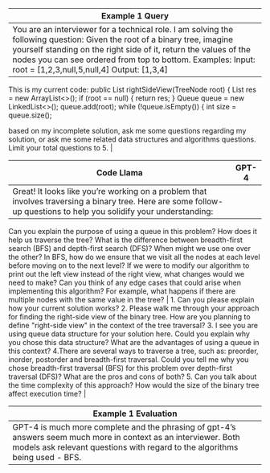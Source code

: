 | Example 1 Query |
|-----------------|
| You are an interviewer for a technical role. I am solving the following question: Given the root of a binary tree, imagine yourself standing on the right side of it, return the values of the nodes you can see ordered from top to bottom. Examples: Input: root = [1,2,3,null,5,null,4] Output: [1,3,4] 
This is my current code: public List<Integer> rightSideView(TreeNode root) { List<Integer> res = new ArrayList<>(); if (root == null) { return res; } Queue<TreeNode> queue = new LinkedList<>(); queue.add(root); while (!queue.isEmpty()) { int size = queue.size(); 

based on my incomplete solution, ask me some questions regarding my solution, or ask me some related data structures and algorithms questions. Limit your total questions to 5. 
           |

| Code Llama      | GPT-4          |
|-----------------|----------------|
| Great! It looks like you’re working on a problem that involves traversing a binary tree. Here are some follow-up questions to help you solidify your understanding:
Can you explain the purpose of using a queue in this problem? How does it help us traverse the tree?
What is the difference between breadth-first search (BFS) and depth-first search (DFS)? When might we use one over the other?
In BFS, how do we ensure that we visit all the nodes at each level before moving on to the next level?
If we were to modify our algorithm to print out the left view instead of the right view, what changes would we need to make?
Can you think of any edge cases that could arise when implementing this algorithm? For example, what happens if there are multiple nodes with the same value in the tree?
| 1. Can you please explain how your current solution works? 
2. Please walk me through your approach for finding the right-side view of the binary tree. How are you planning to define "right-side view" in the context of the tree traversal?
3. I see you are using queue data structure for your solution here. Could you explain why you chose this data structure? What are the advantages of using a queue in this context?
4.There are several ways to traverse a tree, such as: preorder, inorder, postorder and breadth-first traversal. Could you tell me why you chose breadth-first traversal (BFS) for this problem over depth-first traversal (DFS)? What are the pros and cons of both?
5. Can you talk about the time complexity of this approach? How would the size of the binary tree affect execution time? |

| Example 1 Evaluation |
|----------------------|
| GPT-4 is much more complete and the phrasing of gpt-4’s answers seem much more in context as an interviewer. Both models ask relevant questions with regard to the algorithms being used - BFS.           |

